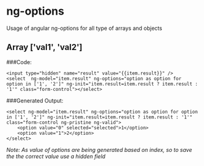# ng-options
Usage of angular ng-options for all type of arrays and objects

## Array ['val1', 'val2']
###Code:
```
<input type="hidden" name="result" value="{{item.result}}" />
<select  ng-model="item.result" ng-options="option as option for option in ['1', '2']" ng-init="item.result=item.result ? item.result : '1'" class="form-control"></select>
```
###Generated Output:
```
<select ng-model="item.result" ng-options="option as option for option in ['1', '2']" ng-init="item.result=item.result ? item.result : '1'" class="form-control ng-pristine ng-valid">
	<option value="0" selected="selected">1</option>
	<option value="1">2</option>
</select>
```
*Note: As value of options are being generated based on index, so to save the the correct value use a hidden field*
